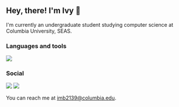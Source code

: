 ## Hey, there! I'm Ivy :herb:

I'm currently an undergraduate student studying computer science at Columbia University, SEAS.

### Languages and tools

<a href="https://skillicons.dev">
  <img src="https://skillicons.dev/icons?i=c,cpp,py,bash,ocaml,go,java,html,js,jquery,latex,md,gcp,vim,vscode&perline=5" />
</a>

### Social

<a href="https://www.linkedin.com/in/ivy-basseches-b957ba19b"><img src="https://img.shields.io/badge/LinkedIn-0077B5?style=for-the-badge&logo=linkedin&logoColor=white"></a> <a href="https://www.behance.net/ibasseches"><img src="https://img.shields.io/badge/Behance-0054F7?style=for-the-badge&logo=behance&logoColor=white"></a>

You can reach me at imb2139@columbia.edu.

